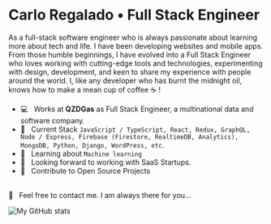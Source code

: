 # Carlo Regalado • Full Stack Engineer

As a full-stack software engineer who is always passionate about learning more about tech and life. I have been developing websites and mobile apps. From those humble beginnings, I have evolved into a Full Stack Engineer who loves working with cutting-edge tools and technologies, experimenting with design, development, and keen to share my experience with people around the world. I, like any developer who has burnt the midnight oil, knows how to make a mean cup of coffee ☕️ ! 

  * 💻 &nbsp; Works at **QZDGas** as Full Stack Engineer, a multinational data and software company.
  * 💬 &nbsp; Current Stack `JavaScript / TypeScript, React, Redux, GraphQL, Node / Express, Firebase (Firestore, RealtimeDB, Analytics), MongoDB, Python, Django, WordPress, etc`.
  * 📖 &nbsp; Learning about `Machine learning`
  * 👀 &nbsp; Looking forward to working with SaaS Startups.
  * 🤝 &nbsp; Contribute to Open Source Projects

<br />
📩 &nbsp; Feel free to contact me. I am always there for you...

![My GitHub stats](https://github-readme-stats.vercel.app/api?username=carlodo&show_icons=true&theme=radical)